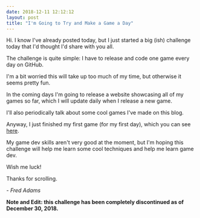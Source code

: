 ```yaml
---
date: 2018-12-11 12:12:12
layout: post
title: "I'm Going to Try and Make a Game a Day"
---
```


Hi. I know I've already posted today, but I just started a big (ish) challenge today that I'd thought I'd share with you all.

The challenge is quite simple: I have to release and code one game every day on GitHub.

I'm a bit worried this will take up too much of my time, but otherwise it seems pretty fun.

In the coming days I'm going to release a website showcasing all of my games so far, which I will update daily when I release a new game.

I'll also periodically talk about some cool games I've made on this blog.

Anyway, I just finished my first game (for my first day), which you can see [here](https://xtrp.github.io/RocketShooter/).

My game dev skills aren't very good at the moment, but I'm hoping this challenge will help me learn some cool techniques and help me learn game dev.

Wish me luck!

Thanks for scrolling.

*- Fred Adams*

**Note and Edit: this challenge has been completely discontinued as of December 30, 2018.**